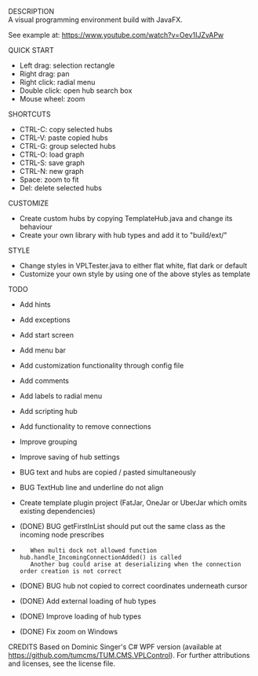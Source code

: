 DESCRIPTION<br>
A visual programming environment build with JavaFX.

See example at: https://www.youtube.com/watch?v=Oev1IJZvAPw


QUICK START
* Left drag: selection rectangle
* Right drag: pan
* Right click: radial menu
* Double click: open hub search box
* Mouse wheel: zoom


SHORTCUTS
* CTRL-C: copy selected hubs
* CTRL-V: paste copied hubs
* CTRL-G: group selected hubs
* CTRL-O: load graph
* CTRL-S: save graph
* CTRL-N: new graph
* Space: zoom to fit
* Del: delete selected hubs


CUSTOMIZE
* Create custom hubs by copying TemplateHub.java and change its behaviour
* Create your own library with hub types and add it to "build/ext/"


STYLE
* Change styles in VPLTester.java to either flat white, flat dark or default
* Customize your own style by using one of the above styles as template


TODO
* Add hints
* Add exceptions

* Add start screen
* Add menu bar
* Add customization functionality through config file
* Add comments
* Add labels to radial menu
* Add scripting hub
* Add functionality to remove connections
* Improve grouping
* Improve saving of hub settings
* BUG text and hubs are copied / pasted simultaneously
* BUG TextHub line and underline do not align
* Create template plugin project (FatJar, OneJar or UberJar which omits existing dependencies)

* (DONE) BUG getFirstInList should put out the same class as the incoming node prescribes
*        When multi dock not allowed function hub.handle_IncomingConnectionAdded() is called
         Another bug could arise at deserializing when the connection order creation is not correct
* (DONE) BUG hub not copied to correct coordinates underneath cursor
* (DONE) Add external loading of hub types
* (DONE) Improve loading of hub types
* (DONE) Fix zoom on Windows


CREDITS
Based on Dominic Singer's C# WPF version (available at https://github.com/tumcms/TUM.CMS.VPLControl). For further attributions and licenses, see the license file.

